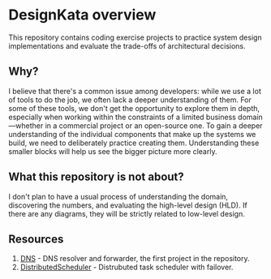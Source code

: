 # DesignKata overview
This repository contains coding exercise projects to practice system design implementations and evaluate the trade-offs of architectural decisions.

## Why?
I believe that there's a common issue among developers: while we use a lot of tools to do the job, we often lack a deeper understanding of them.
For some of these tools, we don't get the opportunity to explore them in depth, especially when working within the constraints of a limited business domain—whether in a commercial project or an open-source one.
To gain a deeper understanding of the individual components that make up the systems we build, we need to deliberately practice creating them. Understanding these smaller blocks will help us see the bigger picture more clearly.

## What this repository is not about?
I don't plan to have a usual process of understanding the domain, discovering the numbers, and evaluating the high-level design (HLD).
If there are any diagrams, they will be strictly related to low-level design.

## Resources
1. [DNS](https://github.com/piotrbulkowski/DesignKata/tree/main/DNS) - DNS resolver and forwarder, the first project in the repository.
2. [DistributedScheduler](https://github.com/piotrbulkowski/DesignKata/tree/main/DistributedScheduler) - Distrubuted task scheduler with failover.
